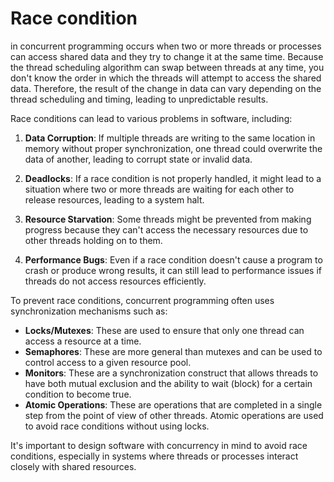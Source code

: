 # Race condition 
in concurrent programming occurs when two or more threads or processes can access shared data and they try to change it at the same time. Because the thread scheduling algorithm can swap between threads at any time, you don't know the order in which the threads will attempt to access the shared data. Therefore, the result of the change in data can vary depending on the thread scheduling and timing, leading to unpredictable results.

Race conditions can lead to various problems in software, including:

1. **Data Corruption**: If multiple threads are writing to the same location in memory without proper synchronization, one thread could overwrite the data of another, leading to corrupt state or invalid data.

2. **Deadlocks**: If a race condition is not properly handled, it might lead to a situation where two or more threads are waiting for each other to release resources, leading to a system halt.

3. **Resource Starvation**: Some threads might be prevented from making progress because they can't access the necessary resources due to other threads holding on to them.

4. **Performance Bugs**: Even if a race condition doesn't cause a program to crash or produce wrong results, it can still lead to performance issues if threads do not access resources efficiently.

To prevent race conditions, concurrent programming often uses synchronization mechanisms such as:

- **Locks/Mutexes**: These are used to ensure that only one thread can access a resource at a time.
- **Semaphores**: These are more general than mutexes and can be used to control access to a given resource pool.
- **Monitors**: These are a synchronization construct that allows threads to have both mutual exclusion and the ability to wait (block) for a certain condition to become true.
- **Atomic Operations**: These are operations that are completed in a single step from the point of view of other threads. Atomic operations are used to avoid race conditions without using locks.

It's important to design software with concurrency in mind to avoid race conditions, especially in systems where threads or processes interact closely with shared resources.